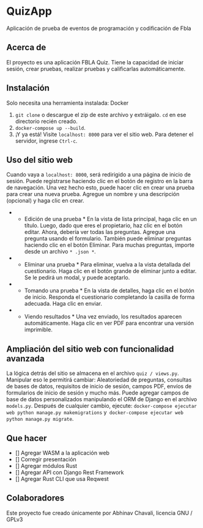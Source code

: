 # QuizApp
Aplicación de prueba de eventos de programación y codificación de Fbla

## Acerca de
El proyecto es una aplicación FBLA Quiz. Tiene la capacidad de iniciar sesión, crear pruebas, realizar pruebas y calificarlas automáticamente.

## Instalación
Solo necesita una herramienta instalada: Docker
1. `git clone` o descargue el zip de este archivo y extráigalo. `cd` en ese directorio recién creado.
2. `docker-compose up --build`.
3. ¡Y ya está! Visite `localhost: 8000` para ver el sitio web. Para detener el servidor, ingrese `Ctrl-c`.

## Uso del sitio web
Cuando vaya a `localhost: 8000`, será redirigido a una página de inicio de sesión. Puede registrarse haciendo clic en el botón de registro en la barra de navegación. Una vez hecho esto, puede hacer clic en crear una prueba para crear una nueva prueba. Agregue un nombre y una descripción (opcional) y haga clic en crear.

 - * Edición de una prueba *
 En la vista de lista principal, haga clic en un título. Luego, dado que eres el propietario, haz clic en el botón editar. Ahora, debería ver todas las preguntas. Agregue una pregunta usando el formulario. También puede eliminar preguntas haciendo clic en el botón Eliminar. Para muchas preguntas, importe desde un archivo `* .json *`.
 
 - * Eliminar una prueba *
 Para eliminar, vuelva a la vista detallada del cuestionario. Haga clic en el botón grande de eliminar junto a editar. Se le pedirá un modal, y puede aceptarlo.
 
 - * Tomando una prueba *
 En la vista de detalles, haga clic en el botón de inicio. Responda el cuestionario completando la casilla de forma adecuada. Haga clic en enviar.
 
 - * Viendo resultados *
 Una vez enviado, los resultados aparecen automáticamente. Haga clic en ver PDF para encontrar una versión imprimible.
 
## Ampliación del sitio web con funcionalidad avanzada
La lógica detrás del sitio se almacena en el archivo `quiz / views.py`. Manipular eso le permitirá cambiar: Aleatoriedad de preguntas, consultas de bases de datos, requisitos de inicio de sesión, campos PDF, envíos de formularios de inicio de sesión y mucho más. Puede agregar campos de base de datos personalizados manipulando el ORM de Django en el archivo `models.py`. Después de cualquier cambio, ejecute: `docker-compose ejecutar web python manage.py makemigrations` y` docker-compose ejecutar web python manage.py migrate`.

## Que hacer
- [] Agregar WASM a la aplicación web
- [] Corregir presentación
- [] Agregar módulos Rust
- [] Agregar API con Django Rest Framework
- [] Agregar Rust CLI que usa Reqwest

## Colaboradores
Este proyecto fue creado únicamente por Abhinav Chavali, licencia GNU / GPLv3
